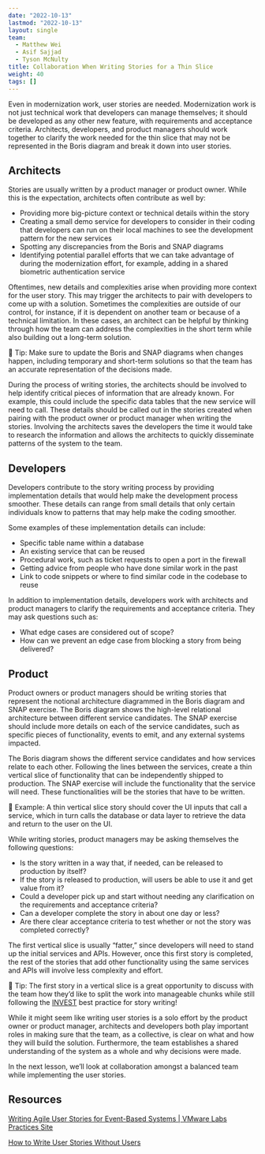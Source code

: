 ```yaml
---
date: "2022-10-13"
lastmod: "2022-10-13"
layout: single
team:
  - Matthew Wei
  - Asif Sajjad
  - Tyson McNulty
title: Collaboration When Writing Stories for a Thin Slice
weight: 40
tags: []
---
```


Even in modernization work, user stories are needed. Modernization work is not just technical work that developers can manage themselves; it should be developed as any other new feature, with requirements and acceptance criteria. Architects, developers, and product managers should work together to clarify the work needed for the thin slice that may not be represented in the Boris diagram and break it down into user stories.

## Architects

Stories are usually written by a product manager or product owner. While this is the expectation, architects often contribute as well by:

- Providing more big-picture context or technical details within the story
- Creating a small demo service for developers to consider in their coding that developers can run on their local machines to see the development pattern for the new services
- Spotting any discrepancies from the Boris and SNAP diagrams
- Identifying potential parallel efforts that we can take advantage of during the modernization effort, for example, adding in a shared biometric authentication service

Oftentimes, new details and complexities arise when providing more context for the user story. This may trigger the architects to pair with developers to come up with a solution. Sometimes the complexities are outside of our control, for instance, if it is dependent on another team or because of a technical limitation. In these cases, an architect can be helpful by thinking through how the team can address the complexities in the short term while also building out a long-term solution.

💁 Tip: Make sure to update the Boris and SNAP diagrams when changes happen, including temporary and short-term solutions so that the team has an accurate representation of the decisions made.

During the process of writing stories, the architects should be involved to help identify critical pieces of information that are already known. For example, this could include the specific data tables that the new service will need to call. These details should be called out in the stories created when pairing with the product owner or product manager when writing the stories. Involving the architects saves the developers the time it would take to research the information and allows the architects to quickly disseminate patterns of the system to the team.

## Developers

Developers contribute to the story writing process by providing implementation details that would help make the development process smoother. These details can range from small details that only certain individuals know to patterns that may help make the coding smoother.

Some examples of these implementation details can include:

- Specific table name within a database
- An existing service that can be reused
- Procedural work, such as ticket requests to open a port in the firewall
- Getting advice from people who have done similar work in the past
- Link to code snippets or where to find similar code in the codebase to reuse

In addition to implementation details, developers work with architects and product managers to clarify the requirements and acceptance criteria. They may ask questions such as:

- What edge cases are considered out of scope?
- How can we prevent an edge case from blocking a story from being delivered?

## Product

Product owners or product managers should be writing stories that represent the notional architecture diagrammed in the Boris diagram and SNAP exercise. The Boris diagram shows the high-level relational architecture between different service candidates. The SNAP exercise should include more details on each of the service candidates, such as specific pieces of functionality, events to emit, and any external systems impacted.

The Boris diagram shows the different service candidates and how services relate to each other. Following the lines between the services, create a thin vertical slice of functionality that can be independently shipped to production. The SNAP exercise will include the functionality that the service will need. These functionalities will be the stories that have to be written.

📌 Example: A thin vertical slice story should cover the UI inputs that call a service, which in turn calls the database or data layer to retrieve the data and return to the user on the UI.

While writing stories, product managers may be asking themselves the following questions:

- Is the story written in a way that, if needed, can be released to production by itself?
- If the story is released to production, will users be able to use it and get value from it?
- Could a developer pick up and start without needing any clarification on the requirements and acceptance criteria?
- Can a developer complete the story in about one day or less?
- Are there clear acceptance criteria to test whether or not the story was completed correctly?

The first vertical slice is usually “fatter,” since developers will need to stand up the initial services and APIs. However, once this first story is completed, the rest of the stories that add other functionality using the same services and APIs will involve less complexity and effort.

💁 Tip: The first story in a vertical slice is a great opportunity to discuss with the team how they’d like to split the work into manageable chunks while still following the [INVEST](https://tanzu.vmware.com/content/blog/how-to-write-user-stories-without-users) best practice for story writing!

While it might seem like writing user stories is a solo effort by the product owner or product manager, architects and developers both play important roles in making sure that the team, as a collective, is clear on what and how they will build the solution. Furthermore, the team establishes a shared understanding of the system as a whole and why decisions were made.

In the next lesson, we’ll look at collaboration amongst a balanced team while implementing the user stories.

## Resources

[Writing Agile User Stories for Event-Based Systems | VMware Labs Practices Site](/guides/writing-agile-user-stories/)

[How to Write User Stories Without Users](https://tanzu.vmware.com/content/blog/how-to-write-user-stories-without-users)
